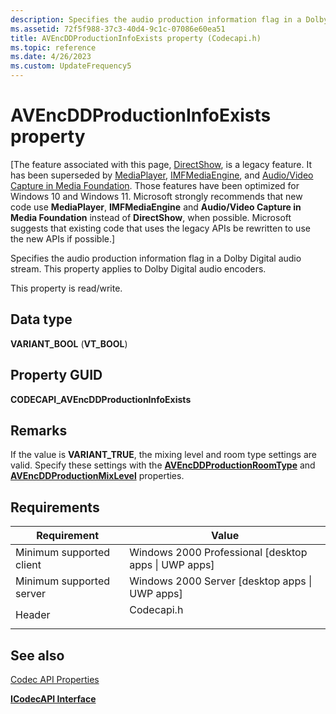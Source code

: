 ```yaml
---
description: Specifies the audio production information flag in a Dolby Digital audio stream. This property applies to Dolby Digital audio encoders.
ms.assetid: 72f5f988-37c3-40d4-9c1c-07086e60ea51
title: AVEncDDProductionInfoExists property (Codecapi.h)
ms.topic: reference
ms.date: 4/26/2023
ms.custom: UpdateFrequency5
---
```


# AVEncDDProductionInfoExists property

\[The feature associated with this page, [DirectShow](/windows/win32/directshow/directshow), is a legacy feature. It has been superseded by [MediaPlayer](/uwp/api/Windows.Media.Playback.MediaPlayer), [IMFMediaEngine](/windows/win32/api/mfmediaengine/nn-mfmediaengine-imfmediaengine), and [Audio/Video Capture in Media Foundation](windows/win32/medfound/audio-video-capture-in-media-foundation). Those features have been optimized for Windows 10 and Windows 11. Microsoft strongly recommends that new code use **MediaPlayer**, **IMFMediaEngine** and **Audio/Video Capture in Media Foundation** instead of **DirectShow**, when possible. Microsoft suggests that existing code that uses the legacy APIs be rewritten to use the new APIs if possible.\]

Specifies the audio production information flag in a Dolby Digital audio stream. This property applies to Dolby Digital audio encoders.

This property is read/write.

## Data type

**VARIANT\_BOOL** (**VT\_BOOL**)

## Property GUID

**CODECAPI\_AVEncDDProductionInfoExists**

## Remarks

If the value is **VARIANT\_TRUE**, the mixing level and room type settings are valid. Specify these settings with the [**AVEncDDProductionRoomType**](avencddproductionroomtype-property.md) and [**AVEncDDProductionMixLevel**](avencddproductionmixlevel-property.md) properties.

## Requirements



| Requirement | Value |
|-------------------------------------|---------------------------------------------------------------------------------------|
| Minimum supported client<br/> | Windows 2000 Professional \[desktop apps \| UWP apps\]<br/>                     |
| Minimum supported server<br/> | Windows 2000 Server \[desktop apps \| UWP apps\]<br/>                           |
| Header<br/>                   | <dl> <dt>Codecapi.h</dt> </dl> |



## See also

<dl> <dt>

[Codec API Properties](codec-api-properties.md)
</dt> <dt>

[**ICodecAPI Interface**](/windows/desktop/api/Strmif/nn-strmif-icodecapi)
</dt> </dl>

 

 




